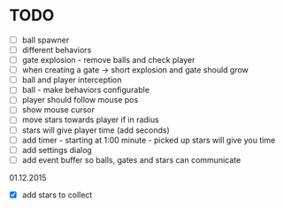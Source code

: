 # TODO

- [ ] ball spawner
- [ ] different behaviors
- [ ] gate explosion - remove balls and check player
- [ ] when creating a gate -> short explosion and gate should grow
- [ ] ball and player interception
- [ ] ball - make behaviors configurable
- [ ] player should follow mouse pos
- [ ] show mouse cursor
- [ ] move stars towards player if in radius
- [ ] stars will give player time (add seconds)
- [ ] add timer - starting at 1:00 minute - picked up stars will give you time
- [ ] add settings dialog
- [ ] add event buffer so balls, gates and stars can communicate

01.12.2015
- [x] add stars to collect

